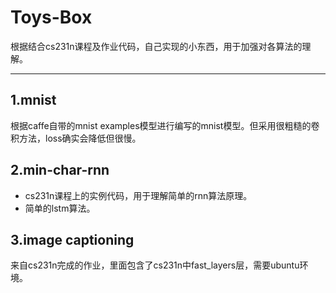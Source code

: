 # Toys-Box
根据结合cs231n课程及作业代码，自己实现的小东西，用于加强对各算法的理解。

---------------
## 1.mnist
根据caffe自带的mnist examples模型进行编写的mnist模型。但采用很粗糙的卷积方法，loss确实会降低但很慢。


## 2.min-char-rnn
- cs231n课程上的实例代码，用于理解简单的rnn算法原理。
- 简单的lstm算法。

## 3.image captioning
来自cs231n完成的作业，里面包含了cs231n中fast_layers层，需要ubuntu环境。
